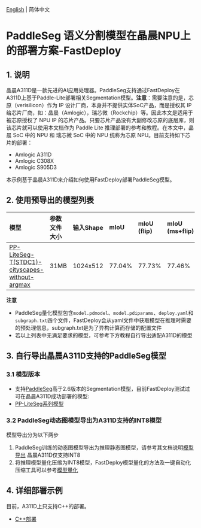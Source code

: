 [English](README.md) | 简体中文

# PaddleSeg 语义分割模型在晶晨NPU上的部署方案-FastDeploy

## 1. 说明  

晶晨A311D是一款先进的AI应用处理器。PaddleSeg支持通过FastDeploy在A311D上基于Paddle-Lite部署相关Segmentation模型。**注意**：需要注意的是，芯原（verisilicon）作为 IP 设计厂商，本身并不提供实体SoC产品，而是授权其 IP 给芯片厂商，如：晶晨（Amlogic），瑞芯微（Rockchip）等。因此本文是适用于被芯原授权了 NPU IP 的芯片产品。只要芯片产品没有大副修改芯原的底层库，则该芯片就可以使用本文档作为 Paddle Lite 推理部署的参考和教程。在本文中，晶晨 SoC 中的 NPU 和 瑞芯微 SoC 中的 NPU 统称为芯原 NPU。目前支持如下芯片的部署：
- Amlogic A311D
- Amlogic C308X
- Amlogic S905D3

本示例基于晶晨A311D来介绍如何使用FastDeploy部署PaddleSeg模型。

## 2. 使用预导出的模型列表  
| 模型                              | 参数文件大小    |输入Shape |  mIoU | mIoU (flip) | mIoU (ms+flip) |
|:---------------------------------------------------------------- |:----- |:----- | :----- | :----- | :----- |
| [PP-LiteSeg-T(STDC1)-cityscapes-without-argmax](https://bj.bcebos.com/fastdeploy/models/rk1/ppliteseg.tar.gz)| 31MB  | 1024x512 | 77.04% | 77.73% | 77.46% |
**注意**
- PaddleSeg量化模型包含`model.pdmodel`、`model.pdiparams`、`deploy.yaml`和`subgraph.txt`四个文件，FastDeploy会从yaml文件中获取模型在推理时需要的预处理信息，subgraph.txt是为了异构计算而存储的配置文件
- 若以上列表中无满足要求的模型，可参考下方教程自行导出适配A311D的模型

## 3. 自行导出晶晨A311D支持的PaddleSeg模型

### 3.1 模型版本
- 支持[PaddleSeg](https://github.com/PaddlePaddle/PaddleSeg)高于2.6版本的Segmentation模型，目前FastDeploy测试过可在晶晨A311D成功部署的模型:  
- [PP-LiteSeg系列模型](https://github.com/PaddlePaddle/PaddleSeg/blob/develop/configs/pp_liteseg/README.md)

### 3.2 PaddleSeg动态图模型导出为A311D支持的INT8模型
模型导出分为以下两步
1. PaddleSeg训练的动态图模型导出为推理静态图模型，请参考其文档说明[模型导出](https://github.com/PaddlePaddle/PaddleSeg/blob/develop/docs/model_export_cn.md)
晶晨A311D仅支持INT8
2. 将推理模型量化压缩为INT8模型，FastDeploy模型量化的方法及一键自动化压缩工具可以参考[模型量化](../../../quantize/README.md)

## 4. 详细部署示例

目前，A311D上只支持C++的部署。

- [C++部署](cpp)
